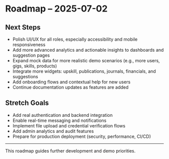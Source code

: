 # Roadmap – 2025-07-02

## Next Steps

- Polish UI/UX for all roles, especially accessibility and mobile responsiveness
- Add more advanced analytics and actionable insights to dashboards and suggestion pages
- Expand mock data for more realistic demo scenarios (e.g., more users, gigs, skills, products)
- Integrate more widgets: upskill, publications, journals, financials, and suggestions
- Add onboarding flows and contextual help for new users
- Continue documentation updates as features are added

## Stretch Goals

- Add real authentication and backend integration
- Enable real-time messaging and notifications
- Implement file upload and credential verification flows
- Add admin analytics and audit features
- Prepare for production deployment (security, performance, CI/CD)

---

This roadmap guides further development and demo priorities.
